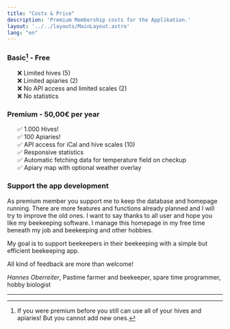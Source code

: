 ```yaml
---
title: "Costs & Price"
description: 'Premium Membership costs for the Applikation.'
layout: '../../layouts/MainLayout.astro'
lang: "en"
---
```


### Basic[^1] - Free

<ul style="list-style: none">
    <li>❌ Limited hives (5)</li>
    <li>❌ Limited apiaries (2)</li>
    <li>❌ No API access and limited scales (2)</li>
    <li>❌ No statistics</li>
</ul>

### Premium - 50,00€ per year

<ul style="list-style: none">
    <li>✅ 1.000 Hives!</li>
    <li>✅ 100 Apiaries!</li>
    <li>✅ API access for iCal and hive scales (10)</li>
    <li>✅ Responsive statistics</li>
    <li>✅ Automatic fetching data for temperature field on checkup</li>
    <li>✅ Apiary map with optional weather overlay</li>
</ul>

### Support the app development

As premium member you support me to keep the database and homepage running. There are more features and functions already planned and I will try to improve the old ones. I want to say thanks to all user and hope you like my beekeeping software. I manage this homepage in my free time beneath my job and beekeeping and other hobbies.

My goal is to support beekeepers in their beekeeping with a simple but efficient beekeeping app.

All kind of feedback are more than welcome!

_Hannes Oberreiter_, Pastime farmer and beekeeper, spare time programmer, hobby biologist

<hr/>

[^1]: If you were premium before you still can use all of your hives and apiaries! But you cannot add new ones.
